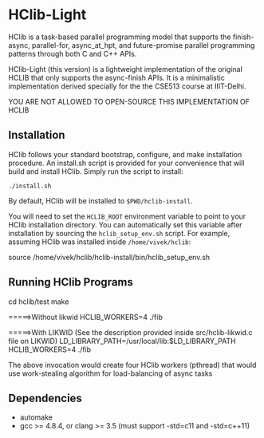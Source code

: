 HClib-Light
=============================================

HClib is a task-based parallel programming model that supports the finish-async,
parallel-for, async_at_hpt, and future-promise parallel programming patterns through both C
and C++ APIs.

HClib-Light (this version) is a lightweight implementation of the original HCLIB that
only supports the async-finish APIs. It is a minimalistic implementation derived specially
for the the CSE513 course at IIIT-Delhi. 

YOU ARE NOT ALLOWED TO OPEN-SOURCE THIS IMPLEMENTATION OF HCLIB

Installation
---------------------------------------------

HClib follows your standard bootstrap, configure, and make installation
procedure. An install.sh script is provided for your convenience that will
build and install HClib. Simply run the script to install:

    ./install.sh
By default, HClib will be installed to `$PWD/hclib-install`.

You will need to set the `HCLIB_ROOT` environment variable to point to your
HClib installation directory. You can automatically set this variable after
installation by sourcing the `hclib_setup_env.sh` script. For example, assuming
HClib was installed inside `/home/vivek/hclib`:

source /home/vivek/hclib/hclib-install/bin/hclib_setup_env.sh

Running HClib Programs
---------------------------------------------
cd hclib/test
make

=====>Without likwid
HCLIB_WORKERS=4 ./fib

=====>With LIKWID (See the description provided inside src/hclib-likwid.c file on LIKWID)
LD_LIBRARY_PATH=/usr/local/lib:$LD_LIBRARY_PATH  HCLIB_WORKERS=4 ./fib

The above invocation would create four HClib workers (pthread) that would
use work-stealing algorithm for load-balancing of async tasks

Dependencies
---------------------------------------------

* automake
* gcc >= 4.8.4, or clang >= 3.5
  (must support -std=c11 and -std=c++11)

